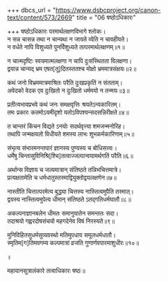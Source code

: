 +++
dbcs_url = "https://www.dsbcproject.org/canon-text/content/573/2669"
title = "06 षष्ठोऽधिकारः"

+++
षष्ठोऽधिकारः
परमार्थलक्षणविभागे श्लोकः।  
न सन्न चासन्न तथा न चान्यथा न जायते व्येति न चावहीयते।  
न वर्धते नापि विशुध्यते पुनर्विशुध्यते तत्परमार्थलक्षणम्॥१॥

न चात्मदृष्टिः स्वयमात्मलक्षणा न चापि दुःसंस्थितता विलक्षणा।  
द्वयान्न चान्यद् भ्रम एषत[तू]दितस्ततश्च मोक्षो भ्रममात्रसंक्षयः॥२॥

कथं जनो विभ्रममात्रमाश्रितः परैति दुःखप्रकृतिं न संतताम्।  
अवेदको वेदक एव दुःखितो न दुःखितो धर्ममयो न तन्मयः॥३॥

प्रतीत्यभावप्रभवे कथं जनः समक्षवृत्तिः श्रयतेऽन्यकारितम्।  
तमः प्रकारः कतमोऽयमीदृशो यतोऽविपश्यन्सदसन्निरीक्षते॥४॥

त चान्तरं किंचन विद्यते ऽनयोः सदर्थवृत्त्या शमजन्मनोरिह।  
तथापि जन्मक्षयतो विधीयते शमस्य लाभः शुभकर्मकारिणाम्॥५॥

संभृत्य संभारमनन्तपारं ज्ञानस्य पुण्यस्य च बोधिसत्त्वः।  
धर्मेषु चिन्तासुविनिश्रि[श्चि]तत्वाज्जल्पान्वयामर्थगतिं परैति॥६॥

अर्थान्स विज्ञाय च जल्पमात्रान् संतिष्ठते तन्निभचित्तमात्रे।  
प्रत्यक्षतामेति च धर्मधातुस्तस्माद्वियुक्तोद्वयलक्षणेन॥७॥

नास्तीति चित्तात्परमेत्य बुद्ध्या 
चित्तस्य नास्तित्वमुपैति तस्मात्।  
द्वयस्य नास्तित्वमुपेत्य धीमान् 
संतिष्ठते ऽतद्गतिधर्मघातौ॥८॥

अकल्पनाज्ञानबलेन धीमतः 
समानुयातेन समन्ततः सदा।  
तदाश्रयो गह्वरदोषसंचयो 
महगदेनेव विषं निरस्यते॥९॥

मुनिविहितसुधर्मसुव्यवस्थो मतिमुपधाय समूलधर्मधातौ।  
स्मृतिम[ग]तिमवगम्य कल्पमात्रां व्रजति गुणार्णवपारमाशुधीरः॥१०॥

॥

महायानसूत्रालंकारे तत्वाधिकारः षष्ठः॥

